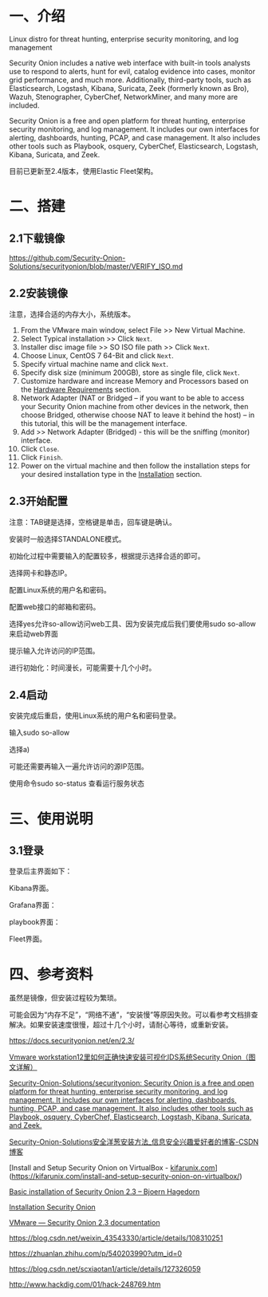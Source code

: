 # 一、介绍

Linux distro for threat hunting, enterprise security monitoring, and log management

Security Onion includes a native web interface with built-in tools analysts use to respond to alerts, hunt for evil, catalog evidence into cases, monitor grid performance, and much more. Additionally, third-party tools, such as Elasticsearch, Logstash, Kibana, Suricata, Zeek (formerly known as Bro), Wazuh, Stenographer, CyberChef, NetworkMiner, and many more are included.

Security Onion is a free and open platform for threat hunting, enterprise security monitoring, and log management. It includes our own interfaces for alerting, dashboards, hunting, PCAP, and case management. It also includes other tools such as Playbook, osquery, CyberChef, Elasticsearch, Logstash, Kibana, Suricata, and Zeek.

目前已更新至2.4版本，使用Elastic Fleet架构。

# 二、搭建

## 2.1下载镜像

https://github.com/Security-Onion-Solutions/securityonion/blob/master/VERIFY_ISO.md

## 2.2安装镜像

注意，选择合适的内存大小，系统版本。

1. From the VMware main window, select File >> New Virtual Machine.
2. Select Typical installation >> Click `Next`.
3. Installer disc image file >> SO ISO file path >> Click `Next`.
4. Choose Linux, CentOS 7 64-Bit and click `Next`.
5. Specify virtual machine name and click `Next`.
6. Specify disk size (minimum 200GB), store as single file, click `Next`.
7. Customize hardware and increase Memory and Processors based on the [Hardware Requirements](https://docs.securityonion.net/en/2.3/hardware.html#hardware) section.
8. Network Adapter (NAT or Bridged – if you want to be able to access your Security Onion machine from other devices in the network, then choose Bridged, otherwise choose NAT to leave it behind the host) – in this tutorial, this will be the management interface.
9. Add >> Network Adapter (Bridged) - this will be the sniffing (monitor) interface.
10. Click `Close`.
11. Click `Finish`.
12. Power on the virtual machine and then follow the installation steps for your desired installation type in the [Installation](https://docs.securityonion.net/en/2.3/installation.html#installation) section.



## 2.3开始配置

注意：TAB键是选择，空格键是单击，回车键是确认。

安装时一般选择STANDALONE模式。



初始化过程中需要输入的配置较多，根据提示选择合适的即可。

选择网卡和静态IP。

配置Linux系统的用户名和密码。

配置web接口的邮箱和密码。



选择yes允许so-allow访问web工具、因为安装完成后我们要使用sudo so-allow 来启动web界面



提示输入允许访问的IP范围。

进行初始化：时间漫长，可能需要十几个小时。



## 2.4启动

安装完成后重启，使用Linux系统的用户名和密码登录。

输入sudo so-allow

选择a)



可能还需要再输入一遍允许访问的源IP范围。



使用命令sudo so-status 查看运行服务状态



# 三、使用说明

## 3.1登录

登录后主界面如下：



Kibana界面。



Grafana界面：



playbook界面：



Fleet界面。



# 四、参考资料

虽然是镜像，但安装过程较为繁琐。

可能会因为“内存不足”，“网络不通”，“安装慢”等原因失败。可以看参考文档排查解决。如果安装速度很慢，超过十几个小时，请耐心等待，或重新安装。

https://docs.securityonion.net/en/2.3/

[Vmware workstation12里如何正确快速安装可视化IDS系统Security Onion（图文详解）](https://www.bbsmax.com/A/A7zg3kqlz4/)

[Security-Onion-Solutions/securityonion: Security Onion is a free and open platform for threat hunting, enterprise security monitoring, and log management. It includes our own interfaces for alerting, dashboards, hunting, PCAP, and case management. It also includes other tools such as Playbook, osquery, CyberChef, Elasticsearch, Logstash, Kibana, Suricata, and Zeek.](https://github.com/Security-Onion-Solutions/securityonion)

[Security-Onion-Solutions安全洋葱安装方法_信息安全兴趣爱好者的博客-CSDN博客](https://blog.csdn.net/scxiaotan1/article/details/127326059)

[Install and Setup Security Onion on VirtualBox - [kifarunix.com](http://kifarunix.com)](https://kifarunix.com/install-and-setup-security-onion-on-virtualbox/)

[Basic installation of Security Onion 2.3 – Bjoern Hagedorn](https://bjoern-hagedorn.com/security-onion-2-3/)

[Installation Security Onion](https://www.cyberhuntingguide.net/install-sec-onion.html)

[VMware — Security Onion 2.3 documentation](https://docs.securityonion.net/en/2.3/vmware.html)

https://blog.csdn.net/weixin_43543330/article/details/108310251

https://zhuanlan.zhihu.com/p/540203990?utm_id=0

https://blog.csdn.net/scxiaotan1/article/details/127326059

http://www.hackdig.com/01/hack-248769.htm
